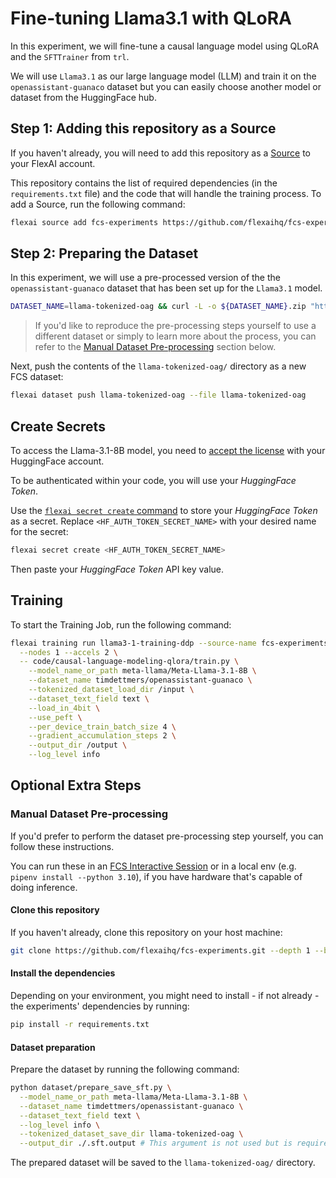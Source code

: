 # Fine-tuning Llama3.1 with QLoRA

In this experiment, we will fine-tune a causal language model using QLoRA and the `SFTTrainer` from `trl`.

We will use `Llama3.1` as our large language model (LLM) and train it on the `openassistant-guanaco` dataset but you can easily choose another model or dataset from the HuggingFace hub.

## Step 1: Adding this repository as a Source

If you haven't already, you will need to add this repository as a [Source](https://docs.flex.ai/quickstart/adding-sources) to your FlexAI account.

This repository contains the list of required dependencies (in the `requirements.txt` file) and the code that will handle the training process. To add a Source, run the following command:

```bash
flexai source add fcs-experiments https://github.com/flexaihq/fcs-experiments.git
```

## Step 2: Preparing the Dataset

In this experiment, we will use a pre-processed version of the the `openassistant-guanaco` dataset that has been set up for the `Llama3.1` model.

```bash
DATASET_NAME=llama-tokenized-oag && curl -L -o ${DATASET_NAME}.zip "https://bucket-docs-samples-99b3a05.s3.eu-west-1.amazonaws.com/${DATASET_NAME}.zip" && unzip ${DATASET_NAME}.zip && rm ${DATASET_NAME}.zip
```

> If you'd like to reproduce the pre-processing steps yourself to use a different dataset or simply to learn more about the process, you can refer to the [Manual Dataset Pre-processing](#manual-dataset-pre-processing) section below.

Next, push the contents of the `llama-tokenized-oag/` directory as a new FCS dataset:

```bash
flexai dataset push llama-tokenized-oag --file llama-tokenized-oag
```

## Create Secrets

To access the Llama-3.1-8B model, you need to [accept the license](https://huggingface.co/meta-llama/Llama-3.1-8B) with your HuggingFace account.

To be authenticated within your code, you will use your _HuggingFace Token_.

Use the [`flexai secret create` command](https://docs.flex.ai/commands/secret) to store your _HuggingFace Token_ as a secret. Replace `<HF_AUTH_TOKEN_SECRET_NAME>` with your desired name for the secret:

```bash
flexai secret create <HF_AUTH_TOKEN_SECRET_NAME>
```

Then paste your _HuggingFace Token_ API key value.

## Training

To start the Training Job, run the following command:

```bash
flexai training run llama3-1-training-ddp --source-name fcs-experiments --dataset llama-tokenized-oag --secret HF_TOKEN=<HF_AUTH_TOKEN_SECRET_NAME> --secret WANDB_API_KEY=<WANDB_API_KEY_SECRET_NAME> -env WANDB_PROJECT=<YOUR_PROJECT_NAME> \
  --nodes 1 --accels 2 \
  -- code/causal-language-modeling-qlora/train.py \
    --model_name_or_path meta-llama/Meta-Llama-3.1-8B \
    --dataset_name timdettmers/openassistant-guanaco \
    --tokenized_dataset_load_dir /input \
    --dataset_text_field text \
    --load_in_4bit \
    --use_peft \
    --per_device_train_batch_size 4 \
    --gradient_accumulation_steps 2 \
    --output_dir /output \
    --log_level info
```

## Optional Extra Steps

### Manual Dataset Pre-processing

If you'd prefer to perform the dataset pre-processing step yourself, you can follow these instructions.

You can run these in an [FCS Interactive Session](https://docs.flex.ai/guides/interactive-training) or in a local env (e.g. `pipenv install --python 3.10`), if you have hardware that's capable of doing inference.

#### Clone this repository

If you haven't already, clone this repository on your host machine:

```bash
git clone https://github.com/flexaihq/fcs-experiments.git --depth 1 --branch main && cd fcs-experiments
```

#### Install the dependencies

Depending on your environment, you might need to install - if not already - the experiments' dependencies by running:

```bash
pip install -r requirements.txt
```

#### Dataset preparation

Prepare the dataset by running the following command:

```bash
python dataset/prepare_save_sft.py \
  --model_name_or_path meta-llama/Meta-Llama-3.1-8B \
  --dataset_name timdettmers/openassistant-guanaco \
  --dataset_text_field text \
  --log_level info \
  --tokenized_dataset_save_dir llama-tokenized-oag \
  --output_dir ./.sft.output # This argument is not used but is required to use the SFT argument parser.
```

The prepared dataset will be saved to the `llama-tokenized-oag/` directory.

